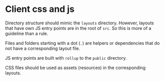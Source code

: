 # Client css and js

Directory structure should mimic the `layouts` directory. However, layouts that have own JS entry points are in the root of `src`. So this is more of a guideline than a rule.

Files and folders starting with a dot (`.`) are helpers or dependencies that do not have a corresponding layout file.

JS entry points are built with `rollup` to the `public` directory.

CSS files should be used as assets (resources) in the corresponding layouts.